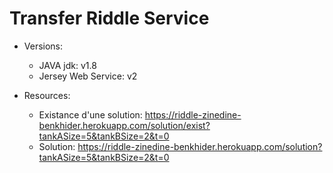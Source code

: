 # Transfer Riddle Service
- Versions:
	- JAVA jdk: v1.8
	- Jersey Web Service: v2

- Resources:
 	- Existance d'une solution: https://riddle-zinedine-benkhider.herokuapp.com/solution/exist?tankASize=5&tankBSize=2&t=0
	- Solution: https://riddle-zinedine-benkhider.herokuapp.com/solution?tankASize=5&tankBSize=2&t=0
